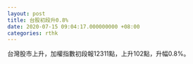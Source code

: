 ```yaml
---
layout: post
title: 台股初段升0.8%
date: 2020-07-15 09:04:17.000000000 +08:00
categories: rthk
---
```


台灣股市上升，加權指數初段報12311點，上升102點，升幅0.8%。
